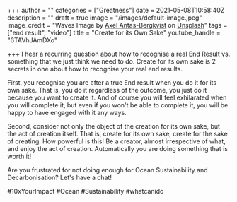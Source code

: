 +++
author = ""
categories = ["Greatness"]
date = 2021-05-08T10:58:40Z
description = ""
draft = true
image = "/images/default-image.jpeg"
image_credit = "Waves Image by [Axel Antas-Bergkvist](https://unsplash.com/@aabergkvist?utm_source=unsplash&utm_medium=referral&utm_content=creditCopyText) on [Unsplash](https://unsplash.com/s/photos/big-waves?utm_source=unsplash&utm_medium=referral&utm_content=creditCopyText)"
tags = ["end result", "video"]
title = "Create for its Own Sake"
youtube_handle = "6TAVhJAmDXo"

+++
I hear a recurring question about how to recognise a real End Result vs. something that we just think we need to do. Create for its own sake is 2 secrets in one about how to recognise your real end results.

First, you recognise you are after a true End result when you do it for its own sake. That is, you do it regardless of the outcome, you just do it because you want to create it. And of course you will feel exhilarated when you will complete it, but even if you won't be able to complete it, you will be happy to have engaged with it any ways.

Second, consider not only the object of the creation for its own sake, but the act of creation itself. That is, create for its own sake, create for the sake of creating. How powerful is this! Be a creator, almost irrespective of what, and enjoy the act of creation. Automatically you are doing something that is worth it!

Are you frustrated for not doing enough for Ocean Sustainability and Decarbonisation? Let's have a chat!

\#10xYourImpact #Ocean #Sustainability #whatcanido